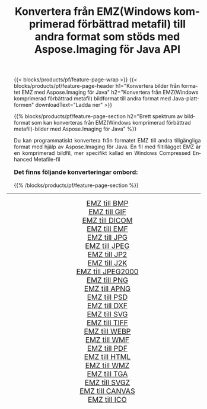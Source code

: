 ﻿---
title: Konvertera från EMZ(Windows komprimerad förbättrad metafil) till andra format som stöds med Aspose.Imaging för Java API 
weight: 3920
url: /sv/java/conversion/from/emz/ 
lang: sv
langdirlevel: 2
locales: zh-hans,ja,it,ru,de,es,fr,nl,id,lt,pl,pt,vi,tr,ko,zh-hant,ar,hi,th,sv,cs,uk,he
description: Aspose.Imaging kan enkelt konvertera från EMZ(Windows komprimerad förbättrad metafil) till andra format med hjälp av Java-plattformen
---

{{< blocks/products/pf/feature-page-wrap >}}
{{< blocks/products/pf/feature-page-header h1="Konvertera bilder från formatet EMZ med Aspose.Imaging för Java" h2="Konvertera från EMZ(Windows komprimerad förbättrad metafil) bildformat till andra format med Java-plattformen" downloadText="Ladda ner" >}}


{{% blocks/products/pf/feature-page-section  h2="Brett spektrum av bildformat som kan konverteras från EMZ(Windows komprimerad förbättrad metafil)-bilder med Aspose.Imaging för Java" %}}
<p align=justify>Du kan programmatiskt konvertera från formatet EMZ till andra tillgängliga format med hjälp av
Aspose.Imaging för Java. En fil med filtillägget EMZ är en komprimerad bildfil, mer specifikt kallad en Windows Compressed Enhanced Metafile-fil</p>
<h3 style="margin-top:16px;">
Det finns följande konverteringar ombord:
</h3>
{{% /blocks/products/pf/feature-page-section %}}
<div class="container-fluid productfamilypage bg-gray">
    <div class="convertypes bg-gray agp-content section">
        <div class="container">
		<hr style="margin-left:-20px;"/>
		<div class="row other-converters" style="gap: 10px;font-size: 19px;text-align:center;">
		    <div class='col-md-3 other-converter remove-lp remove-rp'><a href="/imaging/sv/java/conversion/emz-to-bmp/" style="padding:15px;">EMZ till BMP</a></div><div class='col-md-3 other-converter remove-lp remove-rp'><a href="/imaging/sv/java/conversion/emz-to-gif/" style="padding:15px;">EMZ till GIF</a></div><div class='col-md-3 other-converter remove-lp remove-rp'><a href="/imaging/sv/java/conversion/emz-to-dicom/" style="padding:15px;">EMZ till DICOM</a></div><div class='col-md-3 other-converter remove-lp remove-rp'><a href="/imaging/sv/java/conversion/emz-to-emf/" style="padding:15px;">EMZ till EMF</a></div><div class='col-md-3 other-converter remove-lp remove-rp'><a href="/imaging/sv/java/conversion/emz-to-jpg/" style="padding:15px;">EMZ till JPG</a></div><div class='col-md-3 other-converter remove-lp remove-rp'><a href="/imaging/sv/java/conversion/emz-to-jpeg/" style="padding:15px;">EMZ till JPEG</a></div><div class='col-md-3 other-converter remove-lp remove-rp'><a href="/imaging/sv/java/conversion/emz-to-jp2/" style="padding:15px;">EMZ till JP2</a></div><div class='col-md-3 other-converter remove-lp remove-rp'><a href="/imaging/sv/java/conversion/emz-to-j2k/" style="padding:15px;">EMZ till J2K</a></div><div class='col-md-3 other-converter remove-lp remove-rp'><a href="/imaging/sv/java/conversion/emz-to-jpeg2000/" style="padding:15px;">EMZ till JPEG2000</a></div><div class='col-md-3 other-converter remove-lp remove-rp'><a href="/imaging/sv/java/conversion/emz-to-png/" style="padding:15px;">EMZ till PNG</a></div><div class='col-md-3 other-converter remove-lp remove-rp'><a href="/imaging/sv/java/conversion/emz-to-apng/" style="padding:15px;">EMZ till APNG</a></div><div class='col-md-3 other-converter remove-lp remove-rp'><a href="/imaging/sv/java/conversion/emz-to-psd/" style="padding:15px;">EMZ till PSD</a></div><div class='col-md-3 other-converter remove-lp remove-rp'><a href="/imaging/sv/java/conversion/emz-to-dxf/" style="padding:15px;">EMZ till DXF</a></div><div class='col-md-3 other-converter remove-lp remove-rp'><a href="/imaging/sv/java/conversion/emz-to-svg/" style="padding:15px;">EMZ till SVG</a></div><div class='col-md-3 other-converter remove-lp remove-rp'><a href="/imaging/sv/java/conversion/emz-to-tiff/" style="padding:15px;">EMZ till TIFF</a></div><div class='col-md-3 other-converter remove-lp remove-rp'><a href="/imaging/sv/java/conversion/emz-to-webp/" style="padding:15px;">EMZ till WEBP</a></div><div class='col-md-3 other-converter remove-lp remove-rp'><a href="/imaging/sv/java/conversion/emz-to-wmf/" style="padding:15px;">EMZ till WMF</a></div><div class='col-md-3 other-converter remove-lp remove-rp'><a href="/imaging/sv/java/conversion/emz-to-pdf/" style="padding:15px;">EMZ till PDF</a></div><div class='col-md-3 other-converter remove-lp remove-rp'><a href="/imaging/sv/java/conversion/emz-to-html/" style="padding:15px;">EMZ till HTML</a></div><div class='col-md-3 other-converter remove-lp remove-rp'><a href="/imaging/sv/java/conversion/emz-to-wmz/" style="padding:15px;">EMZ till WMZ</a></div><div class='col-md-3 other-converter remove-lp remove-rp'><a href="/imaging/sv/java/conversion/emz-to-tga/" style="padding:15px;">EMZ till TGA</a></div><div class='col-md-3 other-converter remove-lp remove-rp'><a href="/imaging/sv/java/conversion/emz-to-svgz/" style="padding:15px;">EMZ till SVGZ</a></div><div class='col-md-3 other-converter remove-lp remove-rp'><a href="/imaging/sv/java/conversion/emz-to-canvas/" style="padding:15px;">EMZ till CANVAS</a></div><div class='col-md-3 other-converter remove-lp remove-rp'><a href="/imaging/sv/java/conversion/emz-to-ico/" style="padding:15px;">EMZ till ICO</a></div>
                </div>
        </div>
    </div>
</div>
<br/>

